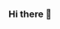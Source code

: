 ### Hi there 👋

<!--
**krishnachaitanya970/krishnachaitanya970** is a ✨ _special_ ✨ repository because its `README.md` (this file) appears on your GitHub profile.

Here are some ideas to get you started:

- 🔭 I’m currently working on ... 
- 🌱 I’m currently learning ... data analytics
- 👯 I’m looking to collaborate on ...
- 🤔 I’m looking for help with ... you people
- 💬 Ask me about ...your doubts
- 📫 How to reach me: ...contact through my mail
- 😄 Pronouns: ...
- ⚡ Fun fact: ... love, put aside because you cannot be loved .just for fun 
-->
